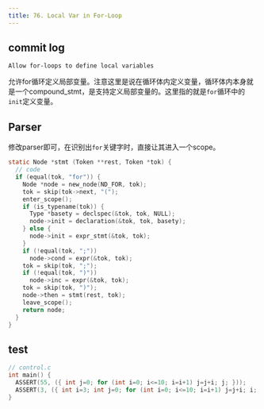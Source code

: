 ```yaml
---
title: 76. Local Var in For-Loop
---
```


## commit log

```plaintext
Allow for-loops to define local variables
```

允许for循环定义局部变量。注意这里是说在循环体内定义变量，循环体内本身就是一个compound_stmt，是支持定义局部变量的。这里指的就是`for`循环中的`init`定义变量。

## Parser

修改parser即可，在识别出`for`关键字时，直接让其进入一个scope。

```c
static Node *stmt (Token **rest, Token *tok) {
  // code
  if (equal(tok, "for")) {
    Node *node = new_node(ND_FOR, tok);
    tok = skip(tok->next, "(");
    enter_scope();
    if (is_typename(tok)) {
      Type *basety = declspec(&tok, tok, NULL);
      node->init = declaration(&tok, tok, basety);
    } else {
      node->init = expr_stmt(&tok, tok);
    }
    if (!equal(tok, ";")) 
      node->cond = expr(&tok, tok);
    tok = skip(tok, ";");
    if (!equal(tok, ")"))
      node->inc = expr(&tok, tok);
    tok = skip(tok, ")");
    node->then = stmt(rest, tok);
    leave_scope();
    return node;
  }
}
```

## test

```c
// control.c
int main() {
  ASSERT(55, ({ int j=0; for (int i=0; i<=10; i=i+1) j=j+i; j; }));
  ASSERT(3, ({ int i=3; int j=0; for (int i=0; i<=10; i=i+1) j=j+i; i; }));
}
```
